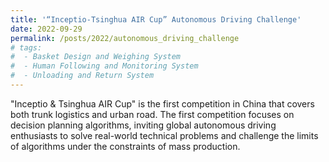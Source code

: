 ```yaml
---
title: '“Inceptio-Tsinghua AIR Cup” Autonomous Driving Challenge'
date: 2022-09-29
permalink: /posts/2022/autonomous_driving_challenge
# tags:
#  - Basket Design and Weighing System
#  - Human Following and Monitoring System
#  - Unloading and Return System
---
```


"Inceptio & Tsinghua AIR Cup" is the first competition in China that covers both trunk logistics and urban road. The first competition focuses on decision planning algorithms, inviting global autonomous driving enthusiasts to solve real-world technical problems and challenge the limits of algorithms under the constraints of mass production.


